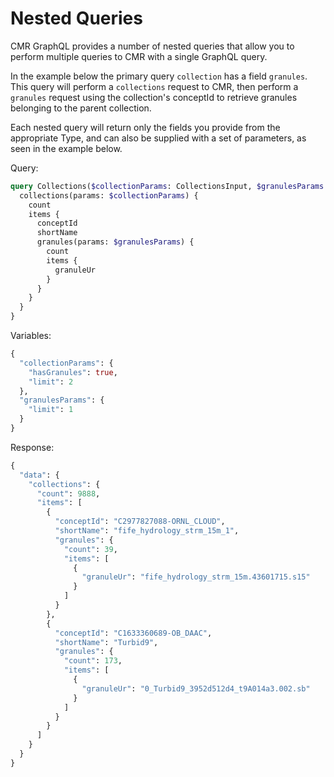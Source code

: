 # Nested Queries

CMR GraphQL provides a number of nested queries that allow you to perform multiple queries to CMR with a single GraphQL query.

In the example below the primary query `collection` has a field `granules`. This query will perform a `collections` request to CMR, then perform a `granules` request using the collection's conceptId to retrieve granules belonging to the parent collection.

Each nested query will return only the fields you provide from the appropriate Type, and can also be supplied with a set of parameters, as seen in the example below.

Query:

```graphql
query Collections($collectionParams: CollectionsInput, $granulesParams: GranulesInput) {
  collections(params: $collectionParams) {
    count
    items {
      conceptId
      shortName
      granules(params: $granulesParams) {
        count
        items {
          granuleUr
        }
      }
    }
  }
}
```

Variables:

```graphql
{
  "collectionParams": {
    "hasGranules": true,
    "limit": 2
  },
  "granulesParams": {
    "limit": 1
  }
}
```

Response:

```graphql
{
  "data": {
    "collections": {
      "count": 9888,
      "items": [
        {
          "conceptId": "C2977827088-ORNL_CLOUD",
          "shortName": "fife_hydrology_strm_15m_1",
          "granules": {
            "count": 39,
            "items": [
              {
                "granuleUr": "fife_hydrology_strm_15m.43601715.s15"
              }
            ]
          }
        },
        {
          "conceptId": "C1633360689-OB_DAAC",
          "shortName": "Turbid9",
          "granules": {
            "count": 173,
            "items": [
              {
                "granuleUr": "0_Turbid9_3952d512d4_t9A014a3.002.sb"
              }
            ]
          }
        }
      ]
    }
  }
}
```
